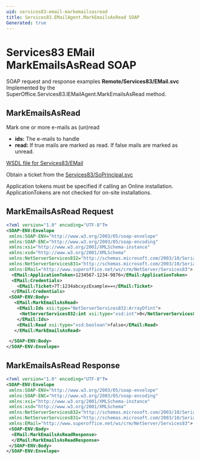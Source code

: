 ```yaml
---
uid: services83-email-markemailsasread
title: Services83.EMailAgent.MarkEmailsAsRead SOAP
Generated: true
---
```


# Services83 EMail MarkEmailsAsRead SOAP

SOAP request and response examples **Remote/Services83/EMail.svc**
Implemented by the <see cref="M:SuperOffice.Services83.IEMailAgent.MarkEmailsAsRead">SuperOffice.Services83.IEMailAgent.MarkEmailsAsRead</see> method.

## MarkEmailsAsRead

Mark one or more e-mails as (un)read

* **ids:** The e-mails to handle
* **read:** If true mails are marked as read.
If false mails are marked as unread.



[WSDL file for Services83/EMail](../Services83-EMail.md)

Obtain a ticket from the [Services83/SoPrincipal.svc](../SoPrincipal/index.md)

Application tokens must be specified if calling an Online installation. ApplicationTokens are not checked for on-site installations.

## MarkEmailsAsRead Request

```xml
<?xml version="1.0" encoding="UTF-8"?>
<SOAP-ENV:Envelope
 xmlns:SOAP-ENV="http://www.w3.org/2003/05/soap-envelope"
 xmlns:SOAP-ENC="http://www.w3.org/2003/05/soap-encoding"
 xmlns:xsi="http://www.w3.org/2001/XMLSchema-instance"
 xmlns:xsd="http://www.w3.org/2001/XMLSchema"
 xmlns:NetServerServices832="http://schemas.microsoft.com/2003/10/Serialization/Arrays"
 xmlns:NetServerServices831="http://schemas.microsoft.com/2003/10/Serialization/"
 xmlns:EMail="http://www.superoffice.net/ws/crm/NetServer/Services83">
  <EMail:ApplicationToken>1234567-1234-9876</EMail:ApplicationToken>
  <EMail:Credentials>
    <EMail:Ticket>7T:1234abcxyzExample==</EMail:Ticket>
  </EMail:Credentials>
 <SOAP-ENV:Body>
   <EMail:MarkEmailsAsRead>
    <EMail:Ids xsi:type="NetServerServices832:ArrayOfint">
     <NetServerServices832:int xsi:type="xsd:int">0</NetServerServices832:int>
    </EMail:Ids>
    <EMail:Read xsi:type="xsd:boolean">false</EMail:Read>
   </EMail:MarkEmailsAsRead>

 </SOAP-ENV:Body>
</SOAP-ENV:Envelope>

```


## MarkEmailsAsRead Response

```xml
<?xml version="1.0" encoding="UTF-8"?>
<SOAP-ENV:Envelope
 xmlns:SOAP-ENV="http://www.w3.org/2003/05/soap-envelope"
 xmlns:SOAP-ENC="http://www.w3.org/2003/05/soap-encoding"
 xmlns:xsi="http://www.w3.org/2001/XMLSchema-instance"
 xmlns:xsd="http://www.w3.org/2001/XMLSchema"
 xmlns:NetServerServices832="http://schemas.microsoft.com/2003/10/Serialization/Arrays"
 xmlns:NetServerServices831="http://schemas.microsoft.com/2003/10/Serialization/"
 xmlns:EMail="http://www.superoffice.net/ws/crm/NetServer/Services83">
 <SOAP-ENV:Body>
  <EMail:MarkEmailsAsReadResponse>
  </EMail:MarkEmailsAsReadResponse>
 </SOAP-ENV:Body>
</SOAP-ENV:Envelope>

```

